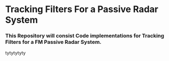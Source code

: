 # Tracking Filters For a Passive Radar System

### This Repository will consist Code implementations for Tracking Filters for a FM Passive Radar System.<br>
tytytytyty
